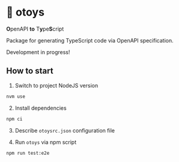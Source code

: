 # 🧸 otoys

**O**penAPI **to** T**y**pe**S**cript

Package for generating TypeScript code via OpenAPI specification.

Development in progress!

## How to start

1. Switch to project NodeJS version

```bash
nvm use
```

2. Install dependencies

```bash
npm ci
```

3. Describe `otoysrc.json` configuration file

4. Run `otoys` via npm script

```bash
npm run test:e2e
```
